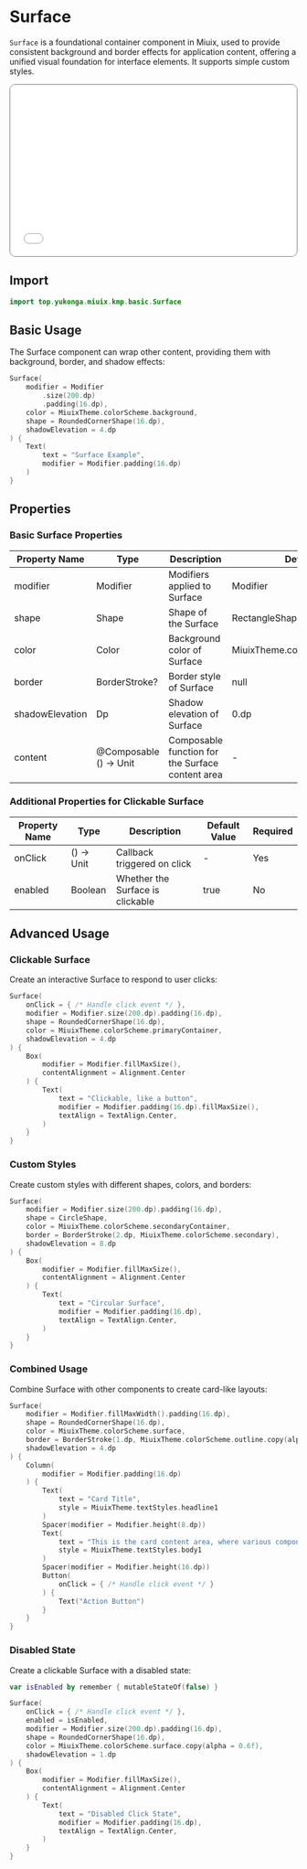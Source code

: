 # Surface

`Surface` is a foundational container component in Miuix, used to provide consistent background and border effects for application content, offering a unified visual foundation for interface elements. It supports simple custom styles.

<div style="position: relative; max-width: 700px; height: 300px; border-radius: 10px; overflow: hidden; border: 1px solid #777;">
    <iframe id="demoIframe" style="position: absolute; top: 0; left: 0; width: 100%; height: 100%; border: none;" src="../compose/index.html?id=surface" title="Demo" allow="accelerometer; autoplay; clipboard-write; encrypted-media; gyroscope; picture-in-picture; web-share" referrerpolicy="strict-origin-when-cross-origin"></iframe>
</div>

## Import

```kotlin
import top.yukonga.miuix.kmp.basic.Surface
```

## Basic Usage

The Surface component can wrap other content, providing them with background, border, and shadow effects:

```kotlin
Surface(
    modifier = Modifier
        .size(200.dp)
        .padding(16.dp),
    color = MiuixTheme.colorScheme.background,
    shape = RoundedCornerShape(16.dp),
    shadowElevation = 4.dp
) {
    Text(
        text = "Surface Example",
        modifier = Modifier.padding(16.dp)
    )
}
```

## Properties

### Basic Surface Properties

| Property Name   | Type                   | Description                                      | Default Value                     | Required |
| --------------- | ---------------------- | ------------------------------------------------ | --------------------------------- | -------- |
| modifier        | Modifier               | Modifiers applied to Surface                     | Modifier                          | No       |
| shape           | Shape                  | Shape of the Surface                             | RectangleShape                    | No       |
| color           | Color                  | Background color of Surface                      | MiuixTheme.colorScheme.background | No       |
| border          | BorderStroke?          | Border style of Surface                          | null                              | No       |
| shadowElevation | Dp                     | Shadow elevation of Surface                      | 0.dp                              | No       |
| content         | @Composable () -> Unit | Composable function for the Surface content area | -                                 | Yes      |

### Additional Properties for Clickable Surface

| Property Name | Type       | Description                      | Default Value | Required |
| ------------- | ---------- | -------------------------------- | ------------- | -------- |
| onClick       | () -> Unit | Callback triggered on click      | -             | Yes      |
| enabled       | Boolean    | Whether the Surface is clickable | true          | No       |

## Advanced Usage

### Clickable Surface

Create an interactive Surface to respond to user clicks:

```kotlin
Surface(
    onClick = { /* Handle click event */ },
    modifier = Modifier.size(200.dp).padding(16.dp),
    shape = RoundedCornerShape(16.dp),
    color = MiuixTheme.colorScheme.primaryContainer,
    shadowElevation = 4.dp
) {
    Box(
        modifier = Modifier.fillMaxSize(),
        contentAlignment = Alignment.Center
    ) {
        Text(
            text = "Clickable, like a button",
            modifier = Modifier.padding(16.dp).fillMaxSize(),
            textAlign = TextAlign.Center,
        )
    }
}
```

### Custom Styles

Create custom styles with different shapes, colors, and borders:

```kotlin
Surface(
    modifier = Modifier.size(200.dp).padding(16.dp),
    shape = CircleShape,
    color = MiuixTheme.colorScheme.secondaryContainer,
    border = BorderStroke(2.dp, MiuixTheme.colorScheme.secondary),
    shadowElevation = 8.dp
) {
    Box(
        modifier = Modifier.fillMaxSize(),
        contentAlignment = Alignment.Center
    ) {
        Text(
            text = "Circular Surface",
            modifier = Modifier.padding(16.dp),
            textAlign = TextAlign.Center,
        )
    }
}
```

### Combined Usage

Combine Surface with other components to create card-like layouts:

```kotlin
Surface(
    modifier = Modifier.fillMaxWidth().padding(16.dp),
    shape = RoundedCornerShape(16.dp),
    color = MiuixTheme.colorScheme.surface,
    border = BorderStroke(1.dp, MiuixTheme.colorScheme.outline.copy(alpha = 0.2f)),
    shadowElevation = 4.dp
) {
    Column(
        modifier = Modifier.padding(16.dp)
    ) {
        Text(
            text = "Card Title",
            style = MiuixTheme.textStyles.headline1
        )
        Spacer(modifier = Modifier.height(8.dp))
        Text(
            text = "This is the card content area, where various components and information can be placed. The Surface component provides a unified visual container.",
            style = MiuixTheme.textStyles.body1
        )
        Spacer(modifier = Modifier.height(16.dp))
        Button(
            onClick = { /* Handle click event */ }
        ) {
            Text("Action Button")
        }
    }
}
```

### Disabled State

Create a clickable Surface with a disabled state:

```kotlin
var isEnabled by remember { mutableStateOf(false) }

Surface(
    onClick = { /* Handle click event */ },
    enabled = isEnabled,
    modifier = Modifier.size(200.dp).padding(16.dp),
    shape = RoundedCornerShape(16.dp),
    color = MiuixTheme.colorScheme.surface.copy(alpha = 0.6f),
    shadowElevation = 1.dp
) {
    Box(
        modifier = Modifier.fillMaxSize(),
        contentAlignment = Alignment.Center
    ) {
        Text(
            text = "Disabled Click State",
            modifier = Modifier.padding(16.dp),
            textAlign = TextAlign.Center,
        )
    }
}
```
